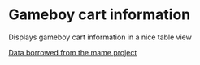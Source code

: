# Gameboy cart information

Displays gameboy cart information in a nice table view

[Data borrowed from the mame project](https://raw.githubusercontent.com/mamedev/mame/master/hash/gba.xml)
